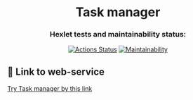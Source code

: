 <div align="center">

# Task manager

### Hexlet tests and maintainability status:
[![Actions Status](https://github.com/Pythonusus/python-project-52/actions/workflows/hexlet-check.yml/badge.svg)](https://github.com/Pythonusus/python-project-52/actions)
[![Maintainability](https://api.codeclimate.com/v1/badges/97261c1c623317d016f2/maintainability)](https://codeclimate.com/github/Pythonusus/python-project-52/maintainability)

</div>

## 🔗 Link to web-service
[Try Task manager by this link](https://task-manager-9oao.onrender.com)
